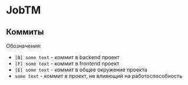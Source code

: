 # JobTM

## Коммиты

Обозначения:
- `[B] some text` - коммит в backend проект
- `[F] some text` - коммит в frontend проект
- `[E] some text` - коммит в общее окружение проекта
- `some text` - коммит в проект, не влияющий на работоспособность
